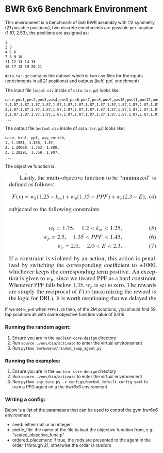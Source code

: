 # BWR 6x6 Benchmark Environment

This environment is a benchmark of 6x6 BWR assembly with 1/2 symmetry (21 possible positions), two discrete enrichments are possible per location (1.87, 2.53), the positions are assigned as:
```
1
2 3
4 5 6
7 8 9 10
11 12 13 14 15
16 17 18 19 20 21 
```
`data.tar.gz` contains the dataset which is two csv files for the inputs (enrichments in all 21 positions) and outputs (keff, ppf, enrichment)

The input file (`input.csv` inside of `data.tar.gz`) looks like:

```
case,pos1,pos2,pos3,pos4,pos5,pos6,pos7,pos8,pos9,pos10,pos11,pos12,pos13,pos14,pos15,pos16,pos17,pos18,pos19,pos20,pos21,
1,1.87,1.87,1.87,1.87,1.87,1.87,1.87,1.87,1.87,1.87,1.87,1.87,1.87,1.87,1.87,1.87,1.87,1.87,1.87,1.87,1.87,
2,1.87,1.87,1.87,1.87,1.87,1.87,1.87,1.87,1.87,1.87,1.87,1.87,1.87,1.87,1.87,1.87,1.87,1.87,1.87,1.87,2.53,
3,1.87,1.87,1.87,1.87,1.87,1.87,1.87,1.87,1.87,1.87,1.87,1.87,1.87,1.87,1.87,1.87,1.87,1.87,1.87,2.53,1.87,
...
```

The output file (`output.csv` inside of `data.tar.gz`) looks like:

```
case, kinf, ppf, avg_enrich, 
1, 1.1981, 1.368, 1.87, 
2, 1.20088, 1.363, 1.888, 
3, 1.20291, 1.359, 1.907, 
...
```

The objective function is:

![Objective function](bwr6x6_objective_function.png)

If we set `w_p=0` when `PFF<1.35` then, of the 2M solutions, you should find 59 top solutions all with same objective function value of 0.016.

### Running the random agent:
1. Ensure you are in the `nuclear-core-design` directory
2. Run `source .venv/bin/activate` to enter the virtual environement
3. Run `python bwr6x6env/random_swap_agent.py`

### Running the examples:
1. Ensure you are in the `nuclear-core-design` directory
2. Run `source .venv/bin/activate` to enter the virtual environement
3. Run `python any_tune.py -c configs/bwr6x6_default_config.yaml` to train a PPO agent on a the bwr6x6 environment

### Writing a config:
Below is a list of the paramaters that can be used to control the gym bwr6x6 environment.
* seed: either null or an integer 
* pickle_file: the name of the file to load the objective function from, e.g. "scaled_objective_func.p"
* ordered_placement: if true, the rods are presented to the agent in the order 1 through 21, otherwise the order is random
